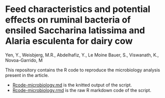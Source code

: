 # Feed characteristics and potential effects on ruminal bacteria of ensiled Saccharina latissima and Alaria esculenta for dairy cow
Yen, Y., Weisbjerg, M.R., Abdelhafiz, Y., Le Moine Bauer, S., Viswanath, K., Novoa-Garrido, M

This repository contains the R code to reproduce the microbiology analysis present in the article. 
* [Rcode-microbiology.md](https://github.com/MeinzBeur/Yen-2022/blob/main/Rcode-microbiology.md) is the knitted output of the script.
* [Rcode-microbiology.rmd](https://github.com/MeinzBeur/Yen-2022/blob/main/Rcode-microbiology.rmd) is the raw R markdown code of the script.
